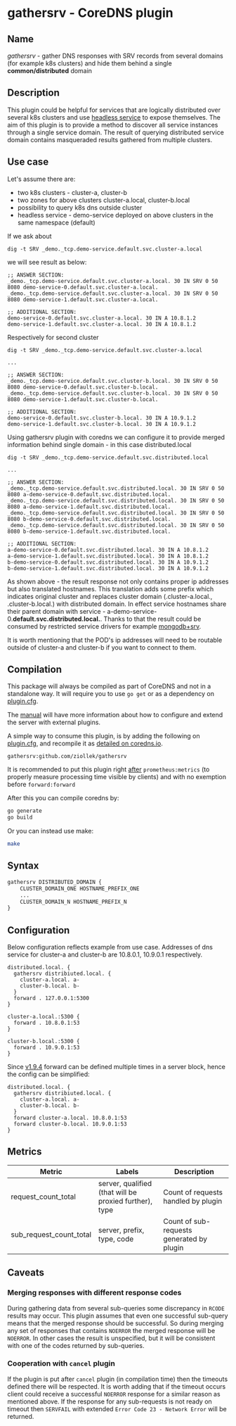 # gathersrv - CoreDNS plugin

## Name

*gathersrv* - gather DNS responses with SRV records from several domains (for example k8s clusters) and hide them behind a single **common/distributed** domain

## Description

This plugin could be helpful for services that are logically distributed over several k8s clusters and use [headless service](https://kubernetes.io/docs/concepts/services-networking/service/#headless-services) to expose themselves.
The aim of this plugin is to provide a method to discover all service instances through a single service domain. The result of querying distributed service domain contains
masqueraded results gathered from multiple clusters.


## Use case


Let's assume there are:
* two k8s clusters - cluster-a, cluster-b
* two zones for above clusters cluster-a.local, cluster-b.local
* possibility to query k8s dns outside cluster
* headless service - demo-service deployed on above clusters in the same namespace (default)

If we ask about

```
dig -t SRV _demo._tcp.demo-service.default.svc.cluster-a.local
```

we will see result as below:

```
;; ANSWER SECTION:
_demo._tcp.demo-service.default.svc.cluster-a.local. 30 IN SRV 0 50 8080 demo-service-0.default.svc.cluster-a.local.
_demo._tcp.demo-service.default.svc.cluster-a.local. 30 IN SRV 0 50 8080 demo-service-1.default.svc.cluster-a.local.

;; ADDITIONAL SECTION:
demo-service-0.default.svc.cluster-a.local. 30 IN A 10.8.1.2
demo-service-1.default.svc.cluster-a.local. 30 IN A 10.8.1.2
```

Respectively for second cluster

```
dig -t SRV _demo._tcp.demo-service.default.svc.cluster-a.local

...

;; ANSWER SECTION:
_demo._tcp.demo-service.default.svc.cluster-b.local. 30 IN SRV 0 50 8080 demo-service-0.default.svc.cluster-b.local.
_demo._tcp.demo-service.default.svc.cluster-b.local. 30 IN SRV 0 50 8080 demo-service-1.default.svc.cluster-b.local.

;; ADDITIONAL SECTION:
demo-service-0.default.svc.cluster-b.local. 30 IN A 10.9.1.2
demo-service-1.default.svc.cluster-b.local. 30 IN A 10.9.1.2
```

Using gathersrv plugin with coredns we can configure it to provide merged information behind single domain - in this case distributed.local



```
dig -t SRV _demo._tcp.demo-service.default.svc.distributed.local

...

;; ANSWER SECTION:
_demo._tcp.demo-service.default.svc.distributed.local. 30 IN SRV 0 50 8080 a-demo-service-0.default.svc.distributed.local.
_demo._tcp.demo-service.default.svc.distributed.local. 30 IN SRV 0 50 8080 a-demo-service-1.default.svc.distributed.local.
_demo._tcp.demo-service.default.svc.distributed.local. 30 IN SRV 0 50 8080 b-demo-service-0.default.svc.distributed.local.
_demo._tcp.demo-service.default.svc.distributed.local. 30 IN SRV 0 50 8080 b-demo-service-1.default.svc.distributed.local.

;; ADDITIONAL SECTION:
a-demo-service-0.default.svc.distributed.local. 30 IN A 10.8.1.2
a-demo-service-1.default.svc.distributed.local. 30 IN A 10.8.1.2
b-demo-service-0.default.svc.distributed.local. 30 IN A 10.9.1.2
b-demo-service-1.default.svc.distributed.local. 30 IN A 10.9.1.2
```


As shown above - the result response not only contains proper ip addresses but also translated hostnames.
This translation adds some prefix which indicates original cluster and replaces cluster domain (.cluster-a.local., .cluster-b.local.) with distributed domain.
In effect service hostnames share their parent domain with service - a-demo-service-0.**default.svc.distributed.local.**.
Thanks to that the result could be consumed by restricted service drivers for example [mongodb+srv](https://docs.mongodb.com/manual/reference/connection-string/#dns-seed-list-connection-format).

It is worth mentioning that the POD's ip addresses will need to be routable outside of cluster-a and cluster-b if you want to connect to them.

## Compilation

This package will always be compiled as part of CoreDNS and not in a standalone way. It will require you to use `go get` or as a dependency on [plugin.cfg](https://github.com/coredns/coredns/blob/master/plugin.cfg).

The [manual](https://coredns.io/manual/toc/#what-is-coredns) will have more information about how to configure and extend the server with external plugins.

A simple way to consume this plugin, is by adding the following on [plugin.cfg](https://github.com/coredns/coredns/blob/master/plugin.cfg), and recompile it as [detailed on coredns.io](https://coredns.io/2017/07/25/compile-time-enabling-or-disabling-plugins/#build-with-compile-time-configuration-file).

~~~
gathersrv:github.com/ziollek/gathersrv
~~~

It is recommended to put this plugin right [after](https://github.com/coredns/coredns/blob/master/plugin.cfg#L37) `prometheus:metrics` (to properly measure processing time visible by clients) and with no exemption before `forward:forward`

After this you can compile coredns by:

``` sh
go generate
go build
```

Or you can instead use make:

``` sh
make
```

## Syntax

~~~ txt
gathersrv DISTRIBUTED_DOMAIN {
    CLUSTER_DOMAIN_ONE HOSTNAME_PREFIX_ONE
    ...
    CLUSTER_DOMAIN_N HOSTNAME_PREFIX_N
}
~~~

## Configuration

Below configuration reflects example from use case.
Addresses of dns service for cluster-a and cluster-b are 10.8.0.1, 10.9.0.1 respectively.

```
distributed.local. {
  gathersrv distribiuted.local. {
	cluster-a.local. a-
	cluster-b.local. b-
  }
  forward . 127.0.0.1:5300
}

cluster-a.local.:5300 {
  forward . 10.8.0.1:53
}

cluster-b.local.:5300 {
  forward . 10.9.0.1:53
}
```

Since [v1.9.4](https://github.com/coredns/coredns/releases/tag/v1.9.4) forward can be defined multiple times in a server block, hence the config can be simplified:

```
distributed.local. {
  gathersrv distribiuted.local. {
	cluster-a.local. a-
	cluster-b.local. b-
  }
  forward cluster-a.local. 10.8.0.1:53
  forward cluster-b.local. 10.9.0.1:53
}
```

## Metrics

| Metric    | Labels                                                 | Description                         |
|-----------|--------------------------------------------------------|-------------------------------------|
| request_count_total    | server, qualified (that will be proxied further), type | Count of requests handled by plugin |
| sub_request_count_total    | server, prefix, type, code                             | Count of sub-requests generated by plugin |


## Caveats

### Merging responses with different response codes

During gathering data from several sub-queries some discrepancy in `RCODE` results may occur.
This plugin assumes that even one successful sub-query means that the merged response should be successful.
So during merging any set of responses that contains `NOERROR` the merged response will be `NOERROR`.
In other cases the result is unspecified, but it will be consistent with one of the codes returned by sub-queries.

### Cooperation with `cancel` plugin

If the plugin is put after `cancel` plugin (in compilation time) then the timeouts defined there will be respected.
It is worth adding that if the timeout occurs client could receive a successful `NOERROR` response for a similar reason as mentioned above.
If the response for any sub-requests is not ready on timeout then `SERVFAIL` with extended `Error Code 23 - Network Error` will be returned.
